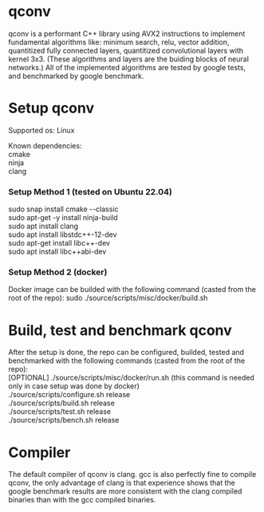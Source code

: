 # qconv
qconv is a performant C++ library using AVX2 instructions to implement fundamental algorithms like: minimum search, relu, vector addition, quantitized fully connected layers, quantitized convolutional layers with kernel 3x3. (These algorithms and layers are the buiding blocks of neural networks.) All of the implemented algorithms are tested by google tests, and benchmarked by google benchmark.

# Setup qconv
Supported os: Linux  

Known dependencies:  
cmake  
ninja  
clang  

### Setup Method 1 (tested on Ubuntu 22.04)  
sudo snap install cmake --classic  
sudo apt-get -y install ninja-build  
sudo apt install clang  
sudo apt install libstdc++-12-dev  
sudo apt-get install libc++-dev  
sudo apt install libc++abi-dev  

### Setup Method 2 (docker)
Docker image can be builded with the following command (casted from the root of the repo):
sudo ./source/scripts/misc/docker/build.sh 

# Build, test and benchmark qconv
After the setup is done, the repo can be configured, builded, tested and benchmarked with the following commands (casted from the root of the repo):  
[OPTIONAL] ./source/scripts/misc/docker/run.sh (this command is needed only in case setup was done by docker)  
./source/scripts/configure.sh release  
./source/scripts/build.sh release  
./source/scripts/test.sh release  
./source/scripts/bench.sh release
  
# Compiler
The default compiler of qconv is clang. gcc is also perfectly fine to compile qconv, 
the only advantage of clang is that experience shows that the google benchmark results are more consistent with the clang compiled binaries than with the gcc compiled binaries. 

